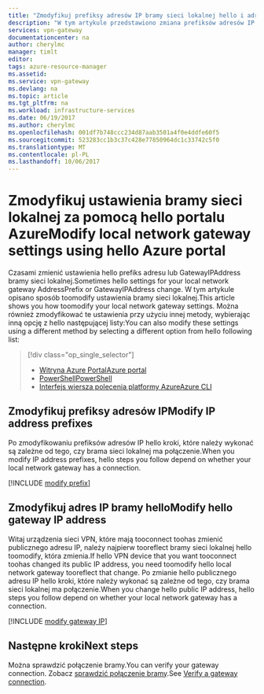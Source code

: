 ```yaml
---
title: "Zmodyfikuj prefiksy adresów IP bramy sieci lokalnej hello i adres IP bramy sieci VPN hello | Azure | Portal | Dokumentacja firmy Microsoft"
description: "W tym artykule przedstawiono zmiana prefiksów adresów IP dla bramy sieci lokalnej za pomocą hello portalu Azure."
services: vpn-gateway
documentationcenter: na
author: cherylmc
manager: timlt
editor: 
tags: azure-resource-manager
ms.assetid: 
ms.service: vpn-gateway
ms.devlang: na
ms.topic: article
ms.tgt_pltfrm: na
ms.workload: infrastructure-services
ms.date: 06/19/2017
ms.author: cherylmc
ms.openlocfilehash: 001df7b748ccc234d87aab3501a4f0e4ddfe60f5
ms.sourcegitcommit: 523283cc1b3c37c428e77850964dc1c33742c5f0
ms.translationtype: MT
ms.contentlocale: pl-PL
ms.lasthandoff: 10/06/2017
---
```

# <a name="modify-local-network-gateway-settings-using-hello-azure-portal"></a><span data-ttu-id="3ef18-103">Zmodyfikuj ustawienia bramy sieci lokalnej za pomocą hello portalu Azure</span><span class="sxs-lookup"><span data-stu-id="3ef18-103">Modify local network gateway settings using hello Azure portal</span></span>

<span data-ttu-id="3ef18-104">Czasami zmienić ustawienia hello prefiks adresu lub GatewayIPAddress bramy sieci lokalnej.</span><span class="sxs-lookup"><span data-stu-id="3ef18-104">Sometimes hello settings for your local network gateway AddressPrefix or GatewayIPAddress change.</span></span> <span data-ttu-id="3ef18-105">W tym artykule opisano sposób toomodify ustawienia bramy sieci lokalnej.</span><span class="sxs-lookup"><span data-stu-id="3ef18-105">This article shows you how toomodify your local network gateway settings.</span></span> <span data-ttu-id="3ef18-106">Można również zmodyfikować te ustawienia przy użyciu innej metody, wybierając inną opcję z hello następującej listy:</span><span class="sxs-lookup"><span data-stu-id="3ef18-106">You can also modify these settings using a different method by selecting a different option from hello following list:</span></span>

> [!div class="op_single_selector"]
> * [<span data-ttu-id="3ef18-107">Witryna Azure Portal</span><span class="sxs-lookup"><span data-stu-id="3ef18-107">Azure portal</span></span>](vpn-gateway-modify-local-network-gateway-portal.md)
> * [<span data-ttu-id="3ef18-108">PowerShell</span><span class="sxs-lookup"><span data-stu-id="3ef18-108">PowerShell</span></span>](vpn-gateway-modify-local-network-gateway.md)
> * [<span data-ttu-id="3ef18-109">Interfejs wiersza polecenia platformy Azure</span><span class="sxs-lookup"><span data-stu-id="3ef18-109">Azure CLI</span></span>](vpn-gateway-modify-local-network-gateway-cli.md)
>
>


## <span data-ttu-id="3ef18-110"><a name="ipaddprefix"></a>Zmodyfikuj prefiksy adresów IP</span><span class="sxs-lookup"><span data-stu-id="3ef18-110"><a name="ipaddprefix"></a>Modify IP address prefixes</span></span>

<span data-ttu-id="3ef18-111">Po zmodyfikowaniu prefiksów adresów IP hello kroki, które należy wykonać są zależne od tego, czy brama sieci lokalnej ma połączenie.</span><span class="sxs-lookup"><span data-stu-id="3ef18-111">When you modify IP address prefixes, hello steps you follow depend on whether your local network gateway has a connection.</span></span>

[!INCLUDE [modify prefix](../../includes/vpn-gateway-modify-ip-prefix-portal-include.md)]

## <span data-ttu-id="3ef18-112"><a name="gwip"></a>Zmodyfikuj adres IP bramy hello</span><span class="sxs-lookup"><span data-stu-id="3ef18-112"><a name="gwip"></a>Modify hello gateway IP address</span></span>

<span data-ttu-id="3ef18-113">Witaj urządzenia sieci VPN, które mają tooconnect toohas zmienić publicznego adresu IP, należy najpierw tooreflect bramy sieci lokalnej hello toomodify, która zmienia.</span><span class="sxs-lookup"><span data-stu-id="3ef18-113">If hello VPN device that you want tooconnect toohas changed its public IP address, you need toomodify hello local network gateway tooreflect that change.</span></span> <span data-ttu-id="3ef18-114">Po zmianie hello publicznego adresu IP hello kroki, które należy wykonać są zależne od tego, czy brama sieci lokalnej ma połączenie.</span><span class="sxs-lookup"><span data-stu-id="3ef18-114">When you change hello public IP address, hello steps you follow depend on whether your local network gateway has a connection.</span></span>

[!INCLUDE [modify gateway IP](../../includes/vpn-gateway-modify-lng-gateway-ip-portal-include.md)]

## <a name="next-steps"></a><span data-ttu-id="3ef18-115">Następne kroki</span><span class="sxs-lookup"><span data-stu-id="3ef18-115">Next steps</span></span>

<span data-ttu-id="3ef18-116">Można sprawdzić połączenie bramy.</span><span class="sxs-lookup"><span data-stu-id="3ef18-116">You can verify your gateway connection.</span></span> <span data-ttu-id="3ef18-117">Zobacz [sprawdzić połączenie bramy](vpn-gateway-verify-connection-resource-manager.md).</span><span class="sxs-lookup"><span data-stu-id="3ef18-117">See [Verify a gateway connection](vpn-gateway-verify-connection-resource-manager.md).</span></span>